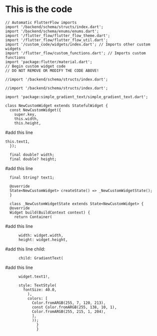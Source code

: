 # This is the code
    // Automatic FlutterFlow imports
    import '/backend/schema/structs/index.dart';
    import '/backend/schema/enums/enums.dart';
    import '/flutter_flow/flutter_flow_theme.dart';
    import '/flutter_flow/flutter_flow_util.dart';
    import '/custom_code/widgets/index.dart'; // Imports other custom widgets
    import '/flutter_flow/custom_functions.dart'; // Imports custom functions
    import 'package:flutter/material.dart';
    // Begin custom widget code
    // DO NOT REMOVE OR MODIFY THE CODE ABOVE!

    //import '/backend/schema/structs/index.dart';

    //import '/backend/schema/structs/index.dart';

    import 'package:simple_gradient_text/simple_gradient_text.dart';

    class NewCustomWidget extends StatefulWidget {
      const NewCustomWidget({
        super.key,
        this.width,
        this.height,


#add this line

    
    this.text1,
      });

      final double? width;
      final double? height;



  
#add this line

      final String? text1;

      @override
      State<NewCustomWidget> createState() => _NewCustomWidgetState();
      }

      class _NewCustomWidgetState extends State<NewCustomWidget> {
      @override
      Widget build(BuildContext context) {
        return Container(



#add this line


          width: widget.width,
          height: widget.height,


#add this line     child:



          child: GradientText(


#add this line
         
          
          
          widget.text1!,
          
          style: TextStyle(
            fontSize: 40.0,
              ),
              colors: [
                Color.fromARGB(255, 7, 120, 213),
                const Color.fromARGB(255, 138, 10, 1),
                Color.fromARGB(255, 215, 1, 204),
                ],
                ));
                  }
                  }

